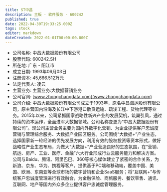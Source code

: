 ```yaml
---
title: ST中昌
description: 主板 - 软件服务 - 600242
published: true
date: 2022-04-30T19:33:25.000Z
tags: stock
editor: markdown
dateCreated: 2022-01-01T00:00:00.000Z
---
```


- 公司名称: 中昌大数据股份有限公司
- 股票代码: 600242.SH
- 所在地: 广东 - 阳江市
- 成立日期: 1993年06月03日
- 注册资本: 45,666.512万元
- 法定代表人: 凌云
- 主营业务: 主营业务:大数据营销业务
- 公司官网: [www.zhongchangdata.com](www.zhongchangdata.com)
- 公司介绍: 中昌大数据股份有限公司成立于1993年，原名中昌海运股份有限公司，原主营国内沿海及长江中下游港口散货运输、疏浚工程、货物代理等业务。2015年以来，公司紧抓国家战略性新兴产业的发展契机，筑巢引凤，通过持续的资本运作，全面进军大数据领域。公司名称变更为“中昌大数据股份有限公司”。现公司主营业务主要为国内外数字化营销、为企业提供客户忠诚度营销与管理综合服务、大数据产业园区服务。公司围绕“大数据+”产业生态，选择国家新一轮经济的优先发展方向，利用有效的股权投资等资本形式，做好战略性产业生态布局，为做大“大数据+”产业营造良好的生态氛围，在“营销、航运、房产、工业、医疗、金融”六大行业形成行业云服务能力和解决方案。公司与Baidu、腾讯、阿里巴巴、360等核心媒体建立了紧密的合作关系，为新浪、京东、华为、携程等客户，提供基于PC端和移动端，覆盖中国、美国、欧洲、东南亚等全球市场的数字营销和企业SaaS服务；将“互联网+”与传统客户忠诚度管理进行有效融合，为金融保险、商旅服务、餐饮零售、通讯、互联网、地产等国内外众多企业提供客户忠诚度管理服务。


